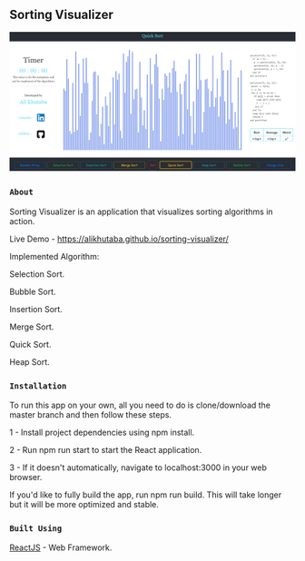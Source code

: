## Sorting Visualizer




![alt text](https://github.com/alikhutaba/sorting-visualizer/blob/master/public/Screenshot.png?raw=true)




### `About`

Sorting Visualizer is an application that visualizes sorting algorithms in action.

Live Demo - https://alikhutaba.github.io/sorting-visualizer/

Implemented Algorithm:

Selection Sort.

Bubble Sort.

Insertion Sort.

Merge Sort.

Quick Sort.

Heap Sort.

### `Installation`

To run this app on your own, all you need to do is clone/download the master branch and then follow these steps.

1 - Install project dependencies using npm install.

2 - Run npm run start to start the React application.

3 - If it doesn't automatically, navigate to localhost:3000 in your web browser.

If you'd like to fully build the app, run npm run build. This will take longer but it will be more optimized and stable.

### `Built Using`

[ReactJS](https://facebook.github.io/create-react-app/docs/deployment) - Web Framework.


